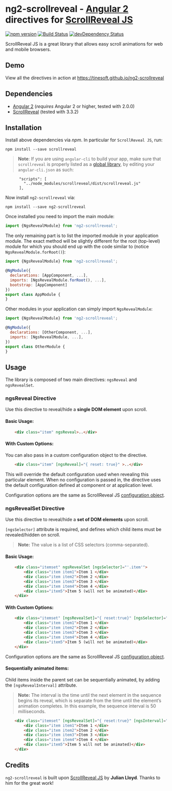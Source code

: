 # ng2-scrollreveal - [Angular 2](http://angular.io/) directives for [ScrollReveal JS](https://scrollrevealjs.org/)

[![npm version](https://badge.fury.io/js/ng2-scrollreveal.svg)](https://badge.fury.io/js/ng2-scrollreveal)
[![Build Status](https://travis-ci.org/tinesoft/ng2-scrollreveal.svg?branch=master)](https://travis-ci.org/tinesoft/ng2-scrollreveal)
[![devDependency Status](https://david-dm.org/tinesoft/ng2-scrollreveal/dev-status.svg?branch=master)](https://david-dm.org/tinesoft/ng2-scrollreveal#info=devDependencies)

ScrollReveal JS is a great library that allows easy scroll animations for web and mobile browsers.

## Demo

View all the directives in action at https://tinesoft.github.io/ng2-scrollreveal

## Dependencies
* [Angular 2](https://angular.io) (*requires* Angular 2 or higher, tested with 2.0.0)
* [ScrollReveal](https://scrollrevealjs.org) (tested with 3.3.2)

## Installation
Install above dependencies via *npm*. In particular for `ScrollReveal JS`, run:
```shell
npm install --save scrollreveal
```

>**Note**: If you are using `angular-cli` to build your app, make sure that `scrollreveal` is properly listed as a [global library](https://github.com/angular/angular-cli#global-library-installation), by editing your `angular-cli.json` as such:
```
      "scripts": [
        "../node_modules/scrollreveal/dist/scrollreveal.js"
      ],
```

Now install `ng2-scrollreveal` via:
```shell
npm install --save ng2-scrollreveal
```

Once installed you need to import the main module:
```js
import {NgsRevealModule} from 'ng2-scrollreveal';
```
The only remaining part is to list the imported module in your application module. The exact method will be slightly
different for the root (top-level) module for which you should end up with the code similar to (notice `NgsRevealModule.forRoot()`):
```js
import {NgsRevealModule} from 'ng2-scrollreveal';

@NgModule({
  declarations: [AppComponent, ...],
  imports: [NgsRevealModule.forRoot(), ...],  
  bootstrap: [AppComponent]
})
export class AppModule {
}
```

Other modules in your application can simply import `NgsRevealModule`:

```js
import {NgsRevealModule} from 'ng2-scrollreveal';

@NgModule({
  declarations: [OtherComponent, ...],
  imports: [NgsRevealModule, ...], 
})
export class OtherModule {
}
```

## Usage

The library is composed of two main directives: `ngsReveal` and `ngsRevealSet`.

### ngsReveal Directive

Use this directive to reveal/hide a **single DOM element** upon scroll.

#### Basic Usage:

```html
    <div class="item" ngsReveal>..</div>
```

#### With Custom Options:

You can also pass in a custom configuration object to the directive.
```html
    <div class="item" [ngsReveal]="{ reset: true}" >..</div>
```
This will override the default configuration used when revealing this particular element.
When no configuration is passed in, the directive uses the default configuration defined at component or at application level.

Configuration options are the same as ScrollReveal JS [configuration object](https://github.com/jlmakes/scrollreveal#2-configuration). 

### ngsRevealSet Directive

Use this directive to reveal/hide a **set of DOM elements** upon scroll.

`[ngsSelector]` attribute is required, and defines which child items must be revealed/hidden on scroll.

>**Note:** The value is a list of CSS selectors (comma-separated).


#### Basic Usage:

```html
    <div class="itemset" ngsRevealSet [ngsSelector]="'.item'">
        <div class="item item1">Item 1 </div>
        <div class="item item2">Item 2 </div>
        <div class="item item3">Item 3 </div>
        <div class="item item4">Item 4 </div>
        <div class="item5">Item 5 (will not be animated)</div>
    </div>
```

#### With Custom Options:

```html
    <div class="itemset" [ngsRevealSet]="{ reset:true}" [ngsSelector]="'.item'">
        <div class="item item1">Item 1 </div>
        <div class="item item2">Item 2 </div>
        <div class="item item3">Item 3 </div>
        <div class="item item4">Item 4 </div>
        <div class="item5">Item 5 (will not be animated)</div>
    </div>
```
Configuration options are the same as ScrollReveal JS [configuration object](https://github.com/jlmakes/scrollreveal#2-configuration). 

#### Sequentially animated items: 

Child items inside the parent set can be sequentially animated, by adding the `[ngsRevealInterval]` attribute.

>**Note:** The interval is the time until the next element in the sequence begins its reveal, which is separate from the time until the element’s animation completes. In this example, the sequence interval is 50 milliseconds.

```html
    <div class="itemset" [ngsRevealSet]="{ reset:true}" [ngsInterval]="50" [ngsSelector]="'.item'">
        <div class="item item1">Item 1 </div>
        <div class="item item2">Item 2 </div>
        <div class="item item3">Item 3 </div>
        <div class="item item4">Item 4 </div>
        <div class="item5">Item 5 will not be animated)</div>
    </div>

```


## Credits

`ng2-scrollreveal` is built upon [ScrollReveal JS](https://scrollrevealjs.org) by **Julian Lloyd**. Thanks to him for the great work!